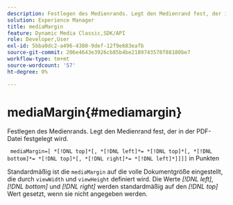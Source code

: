 ```yaml
---
description: Festlegen des Medienrands. Legt den Medienrand fest, der in der PDF-Datei festgelegt wird.
solution: Experience Manager
title: mediaMargin
feature: Dynamic Media Classic,SDK/API
role: Developer,User
exl-id: 5bba0dc2-a496-4380-9def-12f9e683eafb
source-git-commit: 206e4643e3926cb85b4be2189743578f88180be7
workflow-type: tm+mt
source-wordcount: '57'
ht-degree: 0%

---
```


# mediaMargin{#mediamargin}

Festlegen des Medienrands. Legt den Medienrand fest, der in der PDF-Datei festgelegt wird.

` mediaMargin=[ *[!DNL top]*[, *[!DNL left]*= *[!DNL top]*[, *[!DNL bottom]*= *[!DNL top]*[, *[!DNL right]*= *[!DNL left]*]]]]` in Punkten

Standardmäßig ist die `mediaMargin` auf die volle Dokumentgröße eingestellt, die durch `viewWidth` und `viewHeight` definiert wird. Die Werte *[!DNL left]*, *[!DNL bottom]* und *[!DNL right]* werden standardmäßig auf den *[!DNL top]* Wert gesetzt, wenn sie nicht angegeben werden.
